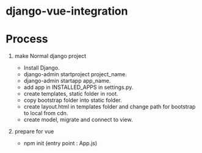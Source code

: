 # django-vue-integration

# Process
1. make Normal django project
    - Install Django.
    - django-admin startproject project_name.
    - django-admin startapp app_name.
    - add app in INSTALLED_APPS in settings.py.
    - create templates, static folder in root.
    - copy bootstrap folder into static folder.
    - create layout.html in templates folder and change path for bootstrap to local from cdn.
    - create model, migrate and connect to view.

2. prepare for vue
    - npm init (entry point : App.js)
